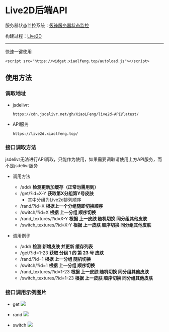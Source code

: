 # Live2D后端API

服务器状态监控系统：[筱锋服务器状态监控](https://status.xiaolfeng.top/)

构建过程：[Live2D](https://www.xiaolfeng.cn/1005.html)

* * *

快速一键使用

```code
<script src="https://widget.xiaolfeng.top/autoload.js"></script>
```

## 使用方法

### 调取地址

* jsdelivr:

    ```code
    https://cdn.jsdelivr.net/gh/XiaoLFeng/live2d-API@latest/
    ```

* API服务

    ```code
    https://live2d.xiaolfeng.top/
    ```

### 接口调取方法

jsdelivr无法进行API调取，只能作为使用，如果需要调取请使用上方API服务，而不是jsdelivr服务

* 调用方法
    - /add/ **检测更新加缓存（正常勿需用到）**
    - /get/?id=X-Y **获取第X分组第Y号皮肤**
        - 其中分组为Live2d排列顺序
    - /rand/?id=X **根据上一个分组随即切换顺序**
    - /switch/?id=X **根据 上一分组 顺序切换**
    - /rand_textures/?id=X-Y **根据 上一皮肤 随机切换 同分组其他皮肤**
    - /switch_textures/?id=X-Y **根据 上一皮肤 顺序切换 同分组其他皮肤**

* 调用例子
    - /add/  **检测 新增皮肤 并更新 缓存列表**
    - /get/?id=1-23 **获取 分组 1 的 第 23 号 皮肤**
    - /rand/?id=1 **根据 上一分组 随机切换**
    - /switch/?id=1 **根据 上一分组 顺序切换**
    - /rand_textures/?id=1-23 **根据 上一皮肤 随机切换 同分组其他皮肤**
    - /switch_textures/?id=1-23 **根据 上一皮肤 顺序切换 同分组其他皮肤**

### 接口调用示例图片

* get
![](https://fp1.fghrsh.net/2020/08/22/1b29f437b0119dea9d2e907f6947647f.png)

* rand
![](https://fp1.fghrsh.net/2020/08/22/c2c12cd77c56f8b9b87fcf0282597397.png)

* switch
![](https://fp1.fghrsh.net/2020/08/22/c8a3b0a8179dd1c1528e62912d8dbeca.png)